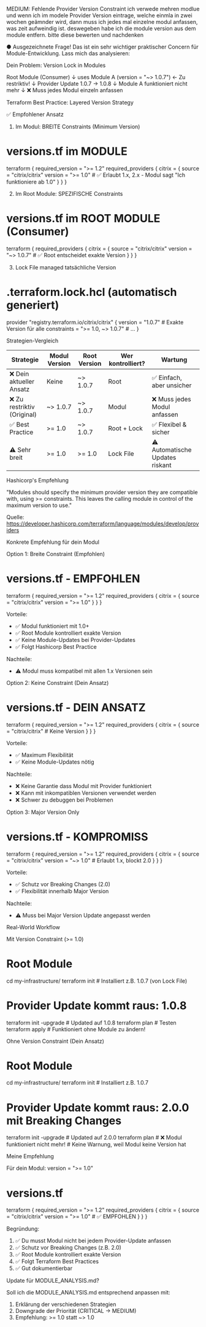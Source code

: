 MEDIUM: Fehlende Provider Version Constraint
ich verwede mehren modlue und wenn ich im modele Provider Version eintrage, welche einmla in zwei wochen geämnder wird, dann muss ich jedes mal einzelne modul anfassen, was zeit aufweindig ist. deswegeben habe ich die module version aus dem module
entfern. bitte diese bewerten und nachdenken

● Ausgezeichnete Frage! Das ist ein sehr wichtiger praktischer Concern für Module-Entwicklung. Lass mich das analysieren:

  Dein Problem: Version Lock in Modules

  Root Module (Consumer)
      ↓ uses
  Module A (version = "~> 1.0.7")  ← Zu restriktiv!
      ↓
  Provider Update 1.0.7 → 1.0.8
      ↓
  Module A funktioniert nicht mehr
      ↓
  ❌ Muss jedes Modul einzeln anfassen

  Terraform Best Practice: Layered Version Strategy

  ✅ Empfohlener Ansatz

  1. Im Modul: BREITE Constraints (Minimum Version)
  # versions.tf im MODULE
  terraform {
    required_version = ">= 1.2"
    required_providers {
      citrix = {
        source  = "citrix/citrix"
        version = ">= 1.0"  # ✅ Erlaubt 1.x, 2.x - Modul sagt "Ich funktioniere ab 1.0"
      }
    }
  }

  2. Im Root Module: SPEZIFISCHE Constraints
  # versions.tf im ROOT MODULE (Consumer)
  terraform {
    required_providers {
      citrix = {
        source  = "citrix/citrix"
        version = "~> 1.0.7"  # ✅ Root entscheidet exakte Version
      }
    }
  }

  3. Lock File managed tatsächliche Version
  # .terraform.lock.hcl (automatisch generiert)
  provider "registry.terraform.io/citrix/citrix" {
    version     = "1.0.7"  # Exakte Version für alle
    constraints = ">= 1.0, ~> 1.0.7"
    # ...
  }

  Strategien-Vergleich

  | Strategie                  | Modul Version | Root Version | Wer kontrolliert? | Wartung                         |
  |----------------------------|---------------|--------------|-------------------|---------------------------------|
  | ❌ Dein aktueller Ansatz    | Keine         | ~> 1.0.7     | Root              | ✅ Einfach, aber unsicher        |
  | ❌ Zu restriktiv (Original) | ~> 1.0.7      | ~> 1.0.7     | Modul             | ❌ Muss jedes Modul anfassen     |
  | ✅ Best Practice            | >= 1.0        | ~> 1.0.7     | Root + Lock       | ✅ Flexibel & sicher             |
  | ⚠️ Sehr breit              | >= 1.0        | >= 1.0       | Lock File         | ⚠️ Automatische Updates riskant |

  Hashicorp's Empfehlung

  "Modules should specify the minimum provider version they are compatible with, using >= constraints. This leaves the calling module in control of the maximum version to use."

  Quelle: https://developer.hashicorp.com/terraform/language/modules/develop/providers

  Konkrete Empfehlung für dein Modul

  Option 1: Breite Constraint (Empfohlen)

  # versions.tf - EMPFOHLEN
  terraform {
    required_version = ">= 1.2"
    required_providers {
      citrix = {
        source  = "citrix/citrix"
        version = ">= 1.0"
      }
    }
  }

  Vorteile:
  - ✅ Modul funktioniert mit 1.0+
  - ✅ Root Module kontrolliert exakte Version
  - ✅ Keine Module-Updates bei Provider-Updates
  - ✅ Folgt Hashicorp Best Practice

  Nachteile:
  - ⚠️ Modul muss kompatibel mit allen 1.x Versionen sein

  Option 2: Keine Constraint (Dein Ansatz)

  # versions.tf - DEIN ANSATZ
  terraform {
    required_version = ">= 1.2"
    required_providers {
      citrix = {
        source  = "citrix/citrix"
        # Keine Version
      }
    }
  }

  Vorteile:
  - ✅ Maximum Flexibilität
  - ✅ Keine Module-Updates nötig

  Nachteile:
  - ❌ Keine Garantie dass Modul mit Provider funktioniert
  - ❌ Kann mit inkompatiblen Versionen verwendet werden
  - ❌ Schwer zu debuggen bei Problemen

  Option 3: Major Version Only

  # versions.tf - KOMPROMISS
  terraform {
    required_version = ">= 1.2"
    required_providers {
      citrix = {
        source  = "citrix/citrix"
        version = "~> 1.0"  # Erlaubt 1.x, blockt 2.0
      }
    }
  }

  Vorteile:
  - ✅ Schutz vor Breaking Changes (2.0)
  - ✅ Flexibilität innerhalb Major Version

  Nachteile:
  - ⚠️ Muss bei Major Version Update angepasst werden

  Real-World Workflow

  Mit Version Constraint (>= 1.0)

  # Root Module
  cd my-infrastructure/
  terraform init  # Installiert z.B. 1.0.7 (von Lock File)

  # Provider Update kommt raus: 1.0.8
  terraform init -upgrade  # Updated auf 1.0.8
  terraform plan           # Testen
  terraform apply          # Funktioniert ohne Module zu ändern!

  Ohne Version Constraint (Dein Ansatz)

  # Root Module
  cd my-infrastructure/
  terraform init  # Installiert z.B. 1.0.7

  # Provider Update kommt raus: 2.0.0 mit Breaking Changes
  terraform init -upgrade  # Updated auf 2.0.0
  terraform plan           # ❌ Modul funktioniert nicht mehr!
                           # Keine Warnung, weil Modul keine Version hat

  Meine Empfehlung

  Für dein Modul: version = ">= 1.0"

  # versions.tf
  terraform {
    required_version = ">= 1.2"
    required_providers {
      citrix = {
        source  = "citrix/citrix"
        version = ">= 1.0"  # ✅ EMPFOHLEN
      }
    }
  }

  Begründung:
  1. ✅ Du musst Modul nicht bei jedem Provider-Update anfassen
  2. ✅ Schutz vor Breaking Changes (z.B. 2.0)
  3. ✅ Root Module kontrolliert exakte Version
  4. ✅ Folgt Terraform Best Practices
  5. ✅ Gut dokumentierbar

  Update für MODULE_ANALYSIS.md?

  Soll ich die MODULE_ANALYSIS.md entsprechend anpassen mit:
  1. Erklärung der verschiedenen Strategien
  2. Downgrade der Priorität (CRITICAL → MEDIUM)
  3. Empfehlung: >= 1.0 statt ~> 1.0
